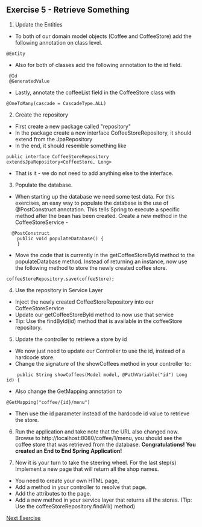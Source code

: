 ## Exercise 5 - Retrieve Something

1. Update the Entities
* To both of our domain model objects (Coffee and CoffeeStore) add the following annotation on class level.
```
@Entity
```
 * Also for both of classes add the following annotation to the id field.
```
 @Id
 @GeneratedValue
```
* Lastly, annotate the coffeeList field in the CoffeeStore class with
```
@OneToMany(cascade = CascadeType.ALL)
```
2. Create the repository
* First create a new package called "repository"
* In the package create a new interface CoffeeStoreRepository, it should extend from the JpaRepository
* In the end, it should resemble something like
```
public interface CoffeeStoreRepository extendsJpaRepository<CoffeeStore, Long>
```
* That is it - we do not need to add anything else to the interface.
3. Populate the database. 
* When starting up the database we need some test data. For this exercises, an easy way to populate the database is the use of @PostConstruct annotation. This tells Spring to execute a specific method after the bean has been created.
Create a new method in the CoffeeStoreService - 
```
  @PostConstruct
    public void populateDatabase() {
    }
```
* Move the code that is currently in the getCoffeeStoreById method to the populateDatabase method. Instead of returning an instance, now use the following method to store the newly created coffee store.
```
coffeeStoreRepository.save(coffeeStore);
```

4. Use the repository in Service Layer
* Inject the newly created CoffeeStoreRepository into our CoffeeStoreService
* Update our getCoffeeStoreById method to now use that service
* Tip: Use the findById(id) method that is available in the coffeeStore repository. 
5. Update the controller to retrieve a store by id
* We now just need to update our Controller to use the id, instead of a hardcode store.
* Change the signature of the showCoffees method in your controller to: 
```
    public String showCoffees(Model model, @PathVariable("id") Long id) {
```
* Also change the GetMapping annotation to 
```
@GetMapping("coffee/{id}/menu")
```
* Then use the id parameter instead of the hardcode id value to retrieve the store.

6. Run the application and take note that the URL also changed now.
Browse to http://localhost:8080/coffee/1/menu, you should see the coffee store that was retrieved from the database. **Congratulations! You created an End to End Spring Application!** 

7. Now it is your turn to take the steering wheel. For the last step(s) Implement a new page that will return all the shop names. 
* You need to create your own HTML page, 
* Add a method in your controller to resolve that page.
* Add the attributes to the page.
* Add a new method in your service layer that returns all the stores. (Tip: Use the coffeeStoreRepository.findAll() method)


[Next Exercise](../master/documents/exercise5.md)